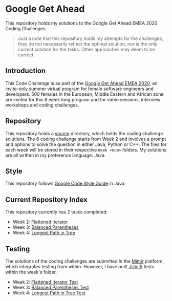# Google Get Ahead
 This repository holds my solutions to the Google Get Ahead EMEA 2020 Coding Challenges.
 
 > Just a note that this repository holds my attempts for the challenges, they do not necessarily
 > reflect the optimal solution, nor is the only correct solution for the tasks. Other approaches
 > may deem to be correct.

## Introduction
 This Code Challenge is as part of the 
 [Google Get Ahead EMEA 2020](https://events.withgoogle.com/get-ahead-emea-2020/#content), an
  invite-only summer virtual program for female software engineers and developers. 500 females in
   the European, Middle Eastern and African zone are invited for this 8 week long program and for video
    sessions, interview workshops and coding challenges.
  
## Repository
  This repository holds a [source](./src) directory, which holds the coding challenge solutions. The
   6 coding challenge starts from Week 2 and involves a prompt and options to solve the question
    in either Java, Python or C++. The files for each week will be stored in their respective
     `Week <num>` folders. My solutions are all written in my preference language: Java.
     
## Style
   This repository follows
    [Google Code Style Guide](https://google.github.io/styleguide/javaguide.html) in Java. 
    
## Current Repository Index
  This repository currently has 2 tasks completed:
  * Week 2: [Flattened Iterator](src/Week%202/FlattenedIterator.java)
  * Week 3: [Balanced Parentheses](src/Week%203/BalancedParentheses.java)
  * Week 4: [Longest Path in Tree](src/Week%204/Tree.java)
  
## Testing
  The solutions of the coding challenges are submitted in the [Mimir](https://www.mimirhq.com/)
   platform, which integrates testing from within. However, I have built
   [JUnit5](https://junit.org/junit5/) tests within the week's folder.
  * Week 2: [Flattened Iterator Test](src/Week%202/FlattenedIteratorTest.java)
  * Week 3: [Balanced Parentheses Test](src/Week%203/BalancedParenthesesTest.java)
  * Week 4: [Longest Path in Tree Test](src/Week%204/TreeLongestPathTest.java)
